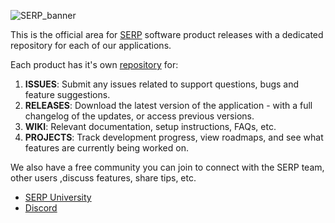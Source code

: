 ![SERP_banner](https://github.com/user-attachments/assets/6da22887-0c34-4e61-aaa7-9624b6319412)

This is the official area for [SERP](https://serp.co/) software product releases with a dedicated repository for each of our applications.

Each product has it's own [repository](https://github.com/orgs/serpapps/repositories) for:

1. **ISSUES**: Submit any issues related to support questions, bugs and feature suggestions.
2. **RELEASES**: Download the latest version of the application - with a full changelog of the updates, or access previous versions.
3. **WIKI**: Relevant documentation, setup instructions, FAQs, etc.
4. **PROJECTS**: Track development progress, view roadmaps, and see what features are currently being worked on.

We also have a free community you can join to connect with the SERP team, other users ,discuss features, share tips, etc.

- [SERP University](https://serp.ly/@serp/community)
- [Discord](https://serp.ly/@serp/discord)
